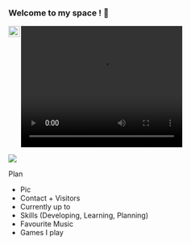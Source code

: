 ### Welcome to my space ! 👋

<video width="320" height="240" controls>
  <source src="Pics/memoji.mov" type="video/mp4">
</video>

<a href="https://www.instagram.com/b.chawit">
  <img align="left" alt="BoomChawit's Instagram" width="22px" src="https://raw.githubusercontent.com/hussainweb/hussainweb/main/icons/instagram.png" />
</a>

![](https://visitor-badge.glitch.me/badge?page_id=BoomChawit.BoomChawit)

Plan

- Pic
- Contact + Visitors
- Currently up to
- Skills (Developing, Learning, Planning)
- Favourite Music
- Games I play

